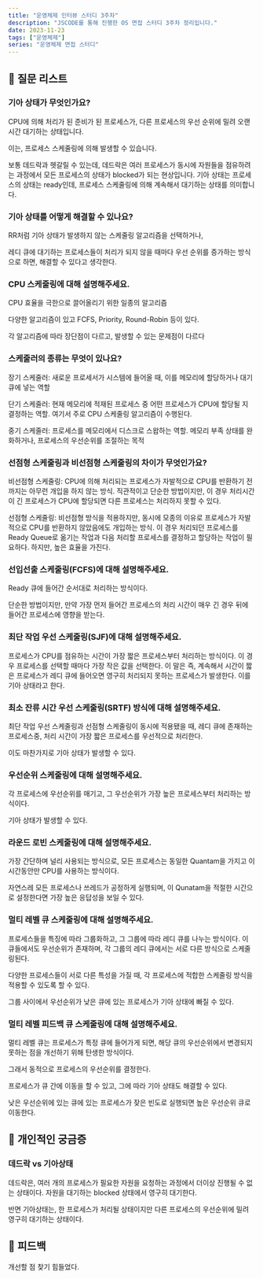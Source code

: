 ```yaml
---
title: "운영체제 인터뷰 스터디 3주차"
description: "JSCODE를 통해 진행한 OS 면접 스터디 3주차 정리입니다."
date: 2023-11-23
tags: ["운영체제"]
series: "운영체제 면접 스터디"
---
```


## 📝 질문 리스트

### 기아 상태가 무엇인가요?

CPU에 의해 처리가 된 준비가 된 프로세스가, 다른 프로세스의 우선 순위에 밀려 오랜 시간 대기하는 상태입니다.

이는, 프로세스 스케줄링에 의해 발생할 수 있습니다.

보통 데드락과 헷갈릴 수 있는데, 데드락은 여러 프로세스가 동시에 자원들을 점유하려는 과정에서 모든 프로세스의 상태가 blocked가 되는 현상입니다. 기아 상태는 프로세스의 상태는 ready인데, 프로세스 스케줄링에 의해 계속해서 대기하는 상태를 의미합니다.

### 기아 상태를 어떻게 해결할 수 있나요?

RR처럼 기아 상태가 발생하지 않는 스케줄링 알고리즘을 선택하거나,

레디 큐에 대기하는 프로세스들이 처리가 되지 않을 때마다 우선 순위를 증가하는 방식으로 하면, 해결할 수 있다고 생각한다.

### CPU 스케줄링에 대해 설명해주세요.

CPU 효율을 극한으로 끌어올리기 위한 일종의 알고리즘

다양한 알고리즘이 있고 FCFS, Priority, Round-Robin 등이 있다.

각 알고리즘에 따라 장단점이 다르고, 발생할 수 있는 문제점이 다르다

### 스케줄러의 종류는 무엇이 있나요?

장기 스케줄러: 새로운 프로세서가 시스템에 들어올 때, 이를 메모리에 할당하거나 대기 큐에 넣는 역할

단기 스케줄러: 현재 메모리에 적재된 프로세스 중 어떤 프로세스가 CPU에 할당될 지 결정하는 역할.
여기서 주로 CPU 스케줄링 알고리즘이 수행된다.

중기 스케줄러: 프로세스를 메모리에서 디스크로 스왑하는 역할.
메모리 부족 상태를 완화하거나, 프로세스의 우선순위를 조절하는 목적

### 선점형 스케줄링과 비선점형 스케줄링의 차이가 무엇인가요?

비선점형 스케줄링: CPU에 의해 처리되는 프로세스가 자발적으로 CPU를 반환하기 전까지는 아무런 개입을 하지 않는 방식.
직관적이고 단순한 방법이지만, 이 경우 처리시간이 긴 프로세스가 CPU에 할당되면 다른 프로세스는 처리하지 못할 수 있다.

선점형 스케줄링: 비선점형 방식을 적용하지만, 동시에 모종의 이유로 프로세스가 자발적으로 CPU를 반환하지 않았음에도 개입하는 방식.
이 경우 처리되던 프로세스를 Ready Queue로 옮기는 작업과 다음 처리할 프로세스를 결정하고 할당하는 작업이 필요하다. 하지만, 높은 효율을 가진다.

### 선입선출 스케줄링(FCFS)에 대해 설명해주세요.

Ready 큐에 들어간 순서대로 처리하는 방식이다.

단순한 방법이지만, 만약 가장 먼저 들어간 프로세스의 처리 시간이 매우 긴 경우 뒤에 들어간 프로세스에 영향을 받는다.

### 최단 작업 우선 스케줄링(SJF)에 대해 설명해주세요.

프로세스가 CPU를 점유하는 시간이 가장 짧은 프로세스부터 처리하는 방식이다.
이 경우 프로세스를 선택할 때마다 가장 작은 값을 선택한다. 이 말은 즉, 계속해서 시간이 짧은 프로세스가 레디 큐에 들어오면 영구히 처리되지 못하는 프로세스가 발생한다. 이를 기아 상태라고 한다.

### 최소 잔류 시간 우선 스케줄링(SRTF) 방식에 대해 설명해주세요.

최단 작업 우선 스케줄링과 선점형 스케줄링이 동시에 적용됐을 때, 레디 큐에 존재하는 프로세스중, 처리 시간이 가장 짧은 프로세스를 우선적으로 처리한다.

이도 마찬가지로 기아 상태가 발생할 수 있다.

### 우선순위 스케줄링에 대해 설명해주세요.

각 프로세스에 우선순위를 매기고, 그 우선순위가 가장 높은 프로세스부터 처리하는 방식이다.

기아 상태가 발생할 수 있다.

### 라운드 로빈 스케줄링에 대해 설명해주세요.

가장 간단하며 널리 사용되는 방식으로, 모든 프로세스는 동일한 Quantam을 가지고 이 시간동안만 CPU를 사용하는 방식이다.

자연스레 모든 프로세스나 쓰레드가 공정하게 실행되며, 이 Qunatam을 적절한 시간으로 설정한다면 가장 높은 응답성을 보일 수 있다.

### 멀티 레벨 큐 스케줄링에 대해 설명해주세요.

프로세스들을 특징에 따라 그룹화하고, 그 그룹에 따라 레디 큐를 나누는 방식이다. 이 큐들에서도 우선순위가 존재하며, 각 그룹의 레디 큐에서는 서로 다른 방식으로 스케줄링된다.

다양한 프로세스들이 서로 다른 특성을 가질 때, 각 프로세스에 적합한 스케줄링 방식을 적용할 수 있도록 할 수 있다.

그룹 사이에서 우선순위가 낮은 큐에 있는 프로세스가 기아 상태에 빠질 수 있다.

### 멀티 레벨 피드백 큐 스케줄링에 대해 설명해주세요.

멀티 레벨 큐는 프로세스가 특정 큐에 들어가게 되면, 해당 큐의 우선순위에서 변경되지 못하는 점을 개선하기 위해 탄생한 방식이다.

그래서 동적으로 프로세스의 우선순위를 결정한다.

프로세스가 큐 간에 이동을 할 수 있고, 그에 따라 기아 상태도 해결할 수 있다.

낮은 우선순위에 있는 큐에 있는 프로세스가 잦은 빈도로 실행되면 높은 우선순위 큐로 이동한다.

## 🤔 개인적인 궁금증

### 데드락 vs 기아상태

데드락은, 여러 개의 프로세스가 필요한 자원을 요청하는 과정에서 더이상 진행될 수 없는 상태이다. 자원을 대기하는 blocked 상태에서 영구히 대기한다.

반면 기아상태는, 한 프로세스가 처리될 상태이지만 다른 프로세스의 우선순위에 밀려 영구히 대기하는 상태이다.

## 🎯 피드백

개선할 점 찾기 힘들었다.
